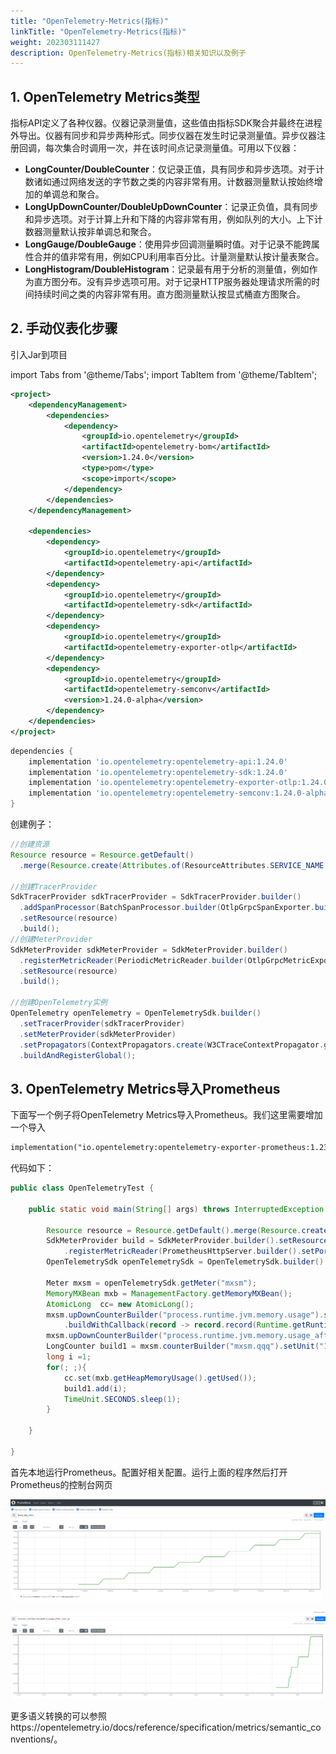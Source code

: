 ```yaml
---
title: "OpenTelemetry-Metrics(指标)"
linkTitle: "OpenTelemetry-Metrics(指标)"
weight: 202303111427
description: OpenTelemetry-Metrics(指标)相关知识以及例子
---
```


## 1. OpenTelemetry Metrics类型

指标API定义了各种仪器。仪器记录测量值，这些值由指标SDK聚合并最终在进程外导出。仪器有同步和异步两种形式。同步仪器在发生时记录测量值。异步仪器注册回调，每次集合时调用一次，并在该时间点记录测量值。可用以下仪器：

- **LongCounter/DoubleCounter**：仅记录正值，具有同步和异步选项。对于计数诸如通过网络发送的字节数之类的内容非常有用。计数器测量默认按始终增加的单调总和聚合。
- **LongUpDownCounter/DoubleUpDownCounter**：记录正负值，具有同步和异步选项。对于计算上升和下降的内容非常有用，例如队列的大小。上下计数器测量默认按非单调总和聚合。
- **LongGauge/DoubleGauge**：使用异步回调测量瞬时值。对于记录不能跨属性合并的值非常有用，例如CPU利用率百分比。计量测量默认按计量表聚合。
- **LongHistogram/DoubleHistogram**：记录最有用于分析的测量值，例如作为直方图分布。没有异步选项可用。对于记录HTTP服务器处理请求所需的时间持续时间之类的内容非常有用。直方图测量默认按显式桶直方图聚合。

## 2. 手动仪表化步骤

引入Jar到项目

import Tabs from '@theme/Tabs';
import TabItem from '@theme/TabItem';

<Tabs>
  <TabItem value="Maven" label="Maven" default>

```xml
<project>
    <dependencyManagement>
        <dependencies>
            <dependency>
                <groupId>io.opentelemetry</groupId>
                <artifactId>opentelemetry-bom</artifactId>
                <version>1.24.0</version>
                <type>pom</type>
                <scope>import</scope>
            </dependency>
        </dependencies>
    </dependencyManagement>

    <dependencies>
        <dependency>
            <groupId>io.opentelemetry</groupId>
            <artifactId>opentelemetry-api</artifactId>
        </dependency>
        <dependency>
            <groupId>io.opentelemetry</groupId>
            <artifactId>opentelemetry-sdk</artifactId>
        </dependency>
        <dependency>
            <groupId>io.opentelemetry</groupId>
            <artifactId>opentelemetry-exporter-otlp</artifactId>
        </dependency>
        <dependency>
            <groupId>io.opentelemetry</groupId>
            <artifactId>opentelemetry-semconv</artifactId>
            <version>1.24.0-alpha</version>
        </dependency>
    </dependencies>
</project>
```

  </TabItem>
  <TabItem value="Gradle" label="Gradle">

```groovy
dependencies {
    implementation 'io.opentelemetry:opentelemetry-api:1.24.0'
    implementation 'io.opentelemetry:opentelemetry-sdk:1.24.0'
    implementation 'io.opentelemetry:opentelemetry-exporter-otlp:1.24.0'
    implementation 'io.opentelemetry:opentelemetry-semconv:1.24.0-alpha'
}
```

  </TabItem>
</Tabs>

创建例子：

```java
//创建资源
Resource resource = Resource.getDefault()
  .merge(Resource.create(Attributes.of(ResourceAttributes.SERVICE_NAME, "logical-service-name")));

//创建TracerProvider
SdkTracerProvider sdkTracerProvider = SdkTracerProvider.builder()
  .addSpanProcessor(BatchSpanProcessor.builder(OtlpGrpcSpanExporter.builder().build()).build())
  .setResource(resource)
  .build();
//创建MeterProvider
SdkMeterProvider sdkMeterProvider = SdkMeterProvider.builder()
  .registerMetricReader(PeriodicMetricReader.builder(OtlpGrpcMetricExporter.builder().build()).build())
  .setResource(resource)
  .build();

//创建OpenTelemetry实例
OpenTelemetry openTelemetry = OpenTelemetrySdk.builder()
  .setTracerProvider(sdkTracerProvider)
  .setMeterProvider(sdkMeterProvider)
  .setPropagators(ContextPropagators.create(W3CTraceContextPropagator.getInstance()))
  .buildAndRegisterGlobal();
```

## 3. OpenTelemetry Metrics导入Prometheus

下面写一个例子将OpenTelemetry Metrics导入Prometheus。我们这里需要增加一个导入

```xml
implementation("io.opentelemetry:opentelemetry-exporter-prometheus:1.23.1-alpha")
```

代码如下：

```java
public class OpenTelemetryTest {

    public static void main(String[] args) throws InterruptedException {

        Resource resource = Resource.getDefault().merge(Resource.create(Attributes.empty()));
        SdkMeterProvider build = SdkMeterProvider.builder().setResource(resource)
            .registerMetricReader(PrometheusHttpServer.builder().setPort(7070).build()).build();
        OpenTelemetrySdk openTelemetrySdk = OpenTelemetrySdk.builder().setMeterProvider(build).buildAndRegisterGlobal();

        Meter mxsm = openTelemetrySdk.getMeter("mxsm");
        MemoryMXBean mxb = ManagementFactory.getMemoryMXBean();
        AtomicLong  cc= new AtomicLong();
        mxsm.upDownCounterBuilder("process.runtime.jvm.memory.usage").setUnit("Bytes")
            .buildWithCallback(record -> record.record(Runtime.getRuntime().totalMemory(),Attributes.of(AttributeKey.stringKey("type"),"heap")));
        mxsm.upDownCounterBuilder("process.runtime.jvm.memory.usage_after_last_gc").setUnit("bytes").buildWithCallback(record->record.record(cc.longValue(), Attributes.of(AttributeKey.stringKey("type"),"heap")));
        LongCounter build1 = mxsm.counterBuilder("mxsm.qqq").setUnit("1").build();
        long i =1;
        for(; ;){
            cc.set(mxb.getHeapMemoryUsage().getUsed());
            build1.add(i);
            TimeUnit.SECONDS.sleep(1);
        }

    }

}
```

首先本地运行Prometheus。配置好相关配置。运行上面的程序然后打开Prometheus的控制台网页

![image-20230311224950073](https://raw.githubusercontent.com/mxsm/picture/main/eventmesh/core/quick-start/image-20230311224950073.png)

![image-20230311225006443](https://raw.githubusercontent.com/mxsm/picture/main/eventmesh/core/quick-start/image-20230311225006443.png)

更多语义转换的可以参照https://opentelemetry.io/docs/reference/specification/metrics/semantic_conventions/。

